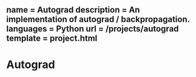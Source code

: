 name = Autograd
description = An implementation of autograd / backpropagation.
languages = Python
url = /projects/autograd
template = project.html
---

# Autograd
